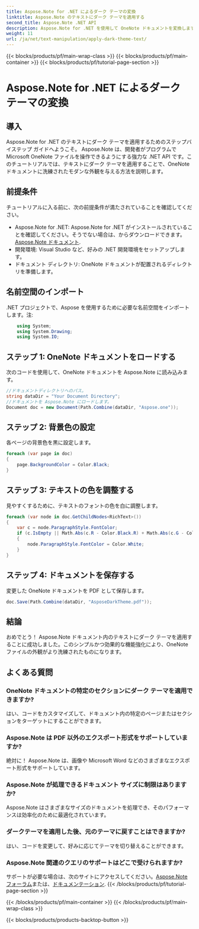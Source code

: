 ```yaml
---
title: Aspose.Note for .NET によるダーク テーマの変換
linktitle: Aspose.Note のテキストにダーク テーマを適用する
second_title: Aspose.Note .NET API
description: Aspose.Note for .NET を使用して OneNote ドキュメントを変換します。洗練されたダークテーマを簡単に適用します。今すぐダウンロードして、メモ取りのエクスペリエンスを強化してください。
weight: 11
url: /ja/net/text-manipulation/apply-dark-theme-text/
---
```


{{< blocks/products/pf/main-wrap-class >}}
{{< blocks/products/pf/main-container >}}
{{< blocks/products/pf/tutorial-page-section >}}

# Aspose.Note for .NET によるダーク テーマの変換

## 導入
Aspose.Note for .NET のテキストにダーク テーマを適用するためのステップバイステップ ガイドへようこそ。 Aspose.Note は、開発者がプログラムで Microsoft OneNote ファイルを操作できるようにする強力な .NET API です。このチュートリアルでは、テキストにダーク テーマを適用することで、OneNote ドキュメントに洗練されたモダンな外観を与える方法を説明します。
## 前提条件
チュートリアルに入る前に、次の前提条件が満たされていることを確認してください。
-  Aspose.Note for .NET: Aspose.Note for .NET がインストールされていることを確認してください。そうでない場合は、からダウンロードできます。[Aspose.Note ドキュメント](https://reference.aspose.com/note/net/).
- 開発環境: Visual Studio など、好みの .NET 開発環境をセットアップします。
- ドキュメント ディレクトリ: OneNote ドキュメントが配置されるディレクトリを準備します。
## 名前空間のインポート
.NET プロジェクトで、Aspose を使用するために必要な名前空間をインポートします。注:
```csharp
    using System;
    using System.Drawing;
    using System.IO;
```
## ステップ 1: OneNote ドキュメントをロードする
次のコードを使用して、OneNote ドキュメントを Aspose.Note に読み込みます。
```csharp
//ドキュメントディレクトリへのパス。
string dataDir = "Your Document Directory";
//ドキュメントを Aspose.Note にロードします。
Document doc = new Document(Path.Combine(dataDir, "Aspose.one"));
```
## ステップ 2: 背景色の設定
各ページの背景色を黒に設定します。
```csharp
foreach (var page in doc)
{
    page.BackgroundColor = Color.Black;
}
```
## ステップ 3: テキストの色を調整する
見やすくするために、テキストのフォントの色を白に調整します。
```csharp
foreach (var node in doc.GetChildNodes<RichText>())
{
    var c = node.ParagraphStyle.FontColor;
    if (c.IsEmpty || Math.Abs(c.R - Color.Black.R) + Math.Abs(c.G - Color.Black.G) + Math.Abs(c.B - Color.Black.B) <= 30)
    {
        node.ParagraphStyle.FontColor = Color.White;
    }
}
```
## ステップ 4: ドキュメントを保存する
変更した OneNote ドキュメントを PDF として保存します。
```csharp
doc.Save(Path.Combine(dataDir, "AsposeDarkTheme.pdf"));
```
## 結論
おめでとう！ Aspose.Note ドキュメント内のテキストにダーク テーマを適用することに成功しました。このシンプルかつ効果的な機能強化により、OneNote ファイルの外観がより洗練されたものになります。
## よくある質問
### OneNote ドキュメントの特定のセクションにダーク テーマを適用できますか?
はい、コードをカスタマイズして、ドキュメント内の特定のページまたはセクションをターゲットにすることができます。
### Aspose.Note は PDF 以外のエクスポート形式をサポートしていますか?
絶対に！ Aspose.Note は、画像や Microsoft Word などのさまざまなエクスポート形式をサポートしています。
### Aspose.Note が処理できるドキュメント サイズに制限はありますか?
Aspose.Note はさまざまなサイズのドキュメントを処理でき、そのパフォーマンスは効率化のために最適化されています。
### ダークテーマを適用した後、元のテーマに戻すことはできますか?
はい、コードを変更して、好みに応じてテーマを切り替えることができます。
### Aspose.Note 関連のクエリのサポートはどこで受けられますか?
サポートが必要な場合は、次のサイトにアクセスしてください。[Aspose.Note フォーラム](https://forum.aspose.com/c/note/28)または、[ドキュメンテーション](https://reference.aspose.com/note/net/).
{{< /blocks/products/pf/tutorial-page-section >}}

{{< /blocks/products/pf/main-container >}}
{{< /blocks/products/pf/main-wrap-class >}}

{{< blocks/products/products-backtop-button >}}
